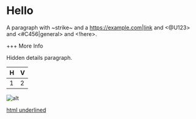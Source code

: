 # Hello

A paragraph with ~strike~ and a <https://example.com|link> and <@U123> and <#C456|general> and <!here>.

+++ More Info

Hidden details paragraph.

| H   | V   |
| --- | --- |
| 1   | 2   |

![alt](https://example.com/img.png)

<u>html underlined</u>
